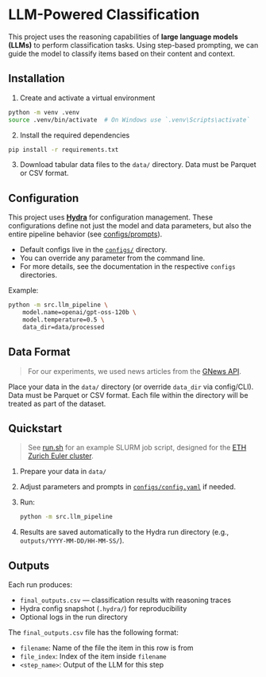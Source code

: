 # LLM-Powered Classification

This project uses the reasoning capabilities of **large language models (LLMs)** to perform classification tasks. Using step-based prompting, we can guide the model to classify items based on their content and context.

## Installation

1. Create and activate a virtual environment
```bash
python -m venv .venv
source .venv/bin/activate  # On Windows use `.venv\Scripts\activate`
```

2. Install the required dependencies
```bash
pip install -r requirements.txt
```

3. Download tabular data files to the `data/` directory. Data must be Parquet or CSV format. 

## Configuration

This project uses **[Hydra](https://hydra.cc)** for configuration management. These configurations define not just the model and data parameters, but also the entire pipeline behavior (see [configs/prompts](configs/prompts/README.md)).

* Default configs live in the [`configs/`](configs) directory.
* You can override any parameter from the command line.
* For more details, see the documentation in the respective `configs` directories.

Example:

```bash
python -m src.llm_pipeline \
    model.name=openai/gpt-oss-120b \
    model.temperature=0.5 \
    data_dir=data/processed
```


## Data Format

> For our experiments, we used news articles from the [GNews API](http://gnews.io).

Place your data in the `data/` directory (or override `data_dir` via config/CLI). Data must be Parquet or CSV format. Each file within the directory will be treated as part of the dataset.

## Quickstart

> See [run.sh](run.sh) for an example SLURM job script, designed for the [ETH Zurich Euler cluster](https://ele.ethz.ch/resources-and-infrastructure/infrastructure/computational-ressources.html).

1. Prepare your data in `data/`
2. Adjust parameters and prompts in [`configs/config.yaml`](configs/config.yaml) if needed.
3. Run:

   ```bash
   python -m src.llm_pipeline
   ```
4. Results are saved automatically to the Hydra run directory (e.g., `outputs/YYYY-MM-DD/HH-MM-SS/`).


## Outputs

Each run produces:

* `final_outputs.csv` — classification results with reasoning traces
* Hydra config snapshot (`.hydra/`) for reproducibility
* Optional logs in the run directory

The `final_outputs.csv` file has the following format:
- `filename`: Name of the file the item in this row is from
- `file_index`: Index of the item inside `filename`
- `<step_name>`: Output of the LLM for this step